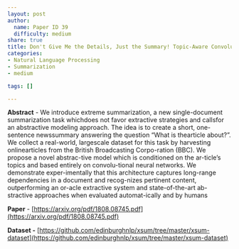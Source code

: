 ```yaml
---
layout: post
author:
  name: Paper ID 39
  difficulty: medium
share: true
title: Don't Give Me the Details, Just the Summary! Topic-Aware Convolutional Neural Networks for Extreme Summarization
categories:
- Natural Language Processing
- Summarization
- medium

tags: []

---
```

**Abstract** - We introduce extreme summarization, a new single-document summarization task whichdoes not favor extractive strategies and callsfor an abstractive modeling approach. The idea is to create a short, one-sentence newssummary answering the question “What is thearticle about?”. We collect a real-world, largescale dataset for this task by harvesting onlinearticles from the British Broadcasting Corpo-ration (BBC). We propose a novel abstrac-tive model which is conditioned on the ar-ticle’s topics and based entirely on convolu-tional neural networks. We demonstrate exper-imentally that this architecture captures long-range dependencies in a document and recog-nizes pertinent content, outperforming an or-acle extractive system and state-of-the-art ab-stractive approaches when evaluated automat-ically and by humans

**Paper** - [https://arxiv.org/pdf/1808.08745.pdf](https://arxiv.org/pdf/1808.08745.pdf)

**Dataset -** [https://github.com/edinburghnlp/xsum/tree/master/xsum-dataset](https://github.com/edinburghnlp/xsum/tree/master/xsum-dataset)
    